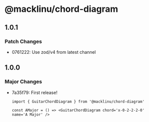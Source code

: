 # @macklinu/chord-diagram

## 1.0.1

### Patch Changes

- 0761222: Use zod/v4 from latest channel

## 1.0.0

### Major Changes

- 7a35f79: First release!

  ```tsx
  import { GuitarChordDiagram } from '@macklinu/chord-diagram'

  const AMajor = () => <GuitarChordDiagram chord='x-0-2-2-2-0' name='A Major' />
  ```
